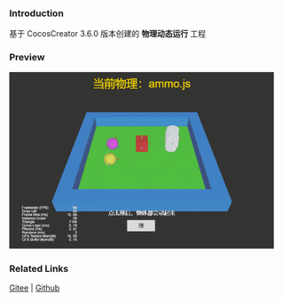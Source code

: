 ### Introduction

基于 CocosCreator 3.6.0 版本创建的 **物理动态运行** 工程

### Preview
![image](../../../gif/202203/2022030430.gif)

### Related Links
[Gitee](https://gitee.com/mirrors_cocos-creator/example-3d/blob/master/physics-3d/assets/cases/scenes) | [Github](https://github.com/cocos-creator/example-3d/blob/master/physics-3d/assets/cases/scenes)